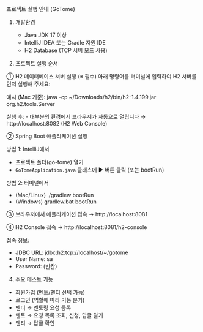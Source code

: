 프로젝트 실행 안내 (GoTome)

1. 개발환경
   - Java JDK 17 이상
   - IntelliJ IDEA 또는 Gradle 지원 IDE
   - H2 Database (TCP 서버 모드 사용)

2. 프로젝트 실행 순서

① H2 데이터베이스 서버 실행 (※ 필수)
   아래 명령어를 터미널에 입력하여 H2 서버를 먼저 실행해 주세요:

   예시 (Mac 기준):
   java -cp ~/Downloads/h2/bin/h2-1.4.199.jar org.h2.tools.Server

   실행 후:
      - 대부분의 환경에서 브라우저가 자동으로 열립니다
        → http://localhost:8082 (H2 Web Console)

② Spring Boot 애플리케이션 실행

   방법 1: IntelliJ에서
   - 프로젝트 폴더(go-tome) 열기
   - `GoTomeApplication.java` 클래스에 ▶️ 버튼 클릭 (또는 bootRun)

   방법 2: 터미널에서
   - (Mac/Linux)  ./gradlew bootRun
   - (Windows)    gradlew.bat bootRun

③ 브라우저에서 애플리케이션 접속
   → http://localhost:8081

④ H2 Console 접속
   → http://localhost:8081/h2-console

   접속 정보:
   - JDBC URL: jdbc:h2:tcp://localhost/~/gotome
   - User Name: sa
   - Password: (빈칸)

4. 주요 테스트 기능
  - 회원가입 (멘토/멘티 선택 가능)
  - 로그인 (역할에 따라 기능 분기)
  - 멘티 → 멘토링 요청 등록
  - 멘토 → 요청 목록 조회, 신청, 답글 달기
  - 멘티 → 답글 확인
